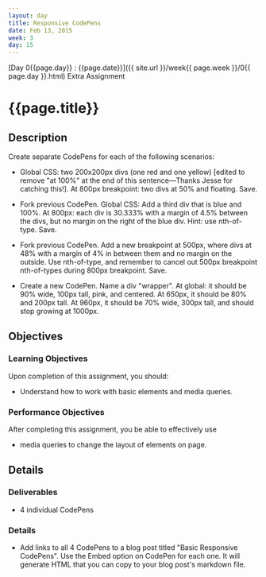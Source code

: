 ```yaml
---
layout: day
title: Responsive CodePens
date: Feb 13, 2015
week: 3
day: 15
---
```

[Day 0{{page.day}} : {{page.date}}]({{ site.url }}/week{{ page.week }}/0{{ page.day }}.html) Extra Assignment

# {{page.title}}


## Description
Create separate CodePens for each of the following scenarios:

* Global CSS: two 200x200px divs (one red and one yellow) [edited to remove "at 100%" at the end of this sentence—Thanks Jesse for catching this!]. At 800px breakpoint: two divs at 50% and floating. Save.
* Fork previous CodePen. Global CSS: Add a third div that is blue and 100%. At 800px: each div is 30.333% with a margin of 4.5% between the divs, but no margin on the right of the blue div. Hint: use nth-of-type. Save.
* Fork previous CodePen. Add a new breakpoint at 500px, where divs at 48% with a margin of 4% in between them and no margin on the outside. Use nth-of-type, and remember to cancel out 500px breakpoint nth-of-types during 800px breakpoint. Save.

* Create a new CodePen. Name a div "wrapper". At global: it should be 90% wide, 100px tall, pink, and centered. At 650px, it should be 80% and 200px tall. At 960px, it should be 70% wide, 300px tall, and should stop growing at 1000px.


## Objectives

### Learning Objectives

Upon completion of this assignment, you should:

* Understand how to work with basic elements and media queries.


### Performance Objectives

After completing this assignment, you be able to effectively use

* media queries to change the layout of elements on page.


## Details

### Deliverables

* 4 individual CodePens

### Details

* Add links to all 4 CodePens to a blog post titled "Basic Responsive CodePens". Use the Embed option on CodePen for each one. It will generate HTML that you can copy to your blog post's markdown file.

